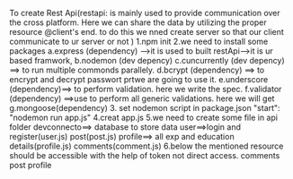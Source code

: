 To create Rest Api(restapi: is mainly used to provide communication over the cross platform. Here we can share the data by utilizing the proper resource @client's end. to do this we nned create server so that our client communicate to ur server or not )
1.npm init
2.we need to install some packages
    a.express (dependency)  -->it is used to built restApi-->it is ur based framwork,
    b.nodemon (dev depency)
    c.cuncurrently (dev depency) ==> to run multiple commonds parallely.
    d.bcrypt (dependency) ==> to encrypt and decrypt passwort prtwe are going to use it.
    e.underscore (dependency)==> to perform validation. here we write the spec.
    f.validator (dependency) ==>use to perform all generic validations. here we will get
    g.mongoose(dependency)
3. set nodemon script in package.json
    "start": "nodemon run app.js"
4.creat app.js
5.we need to create some file in api folder
    devconnecto==> database to store data
    user==>login and register(user.js)
    post(post.js)
    profile==> all exp and education details(profile.js)
    comments(comment.js)
6.below the mentioned resource should be accessible with the help of token not direct access.
    comments
    post
    profile

